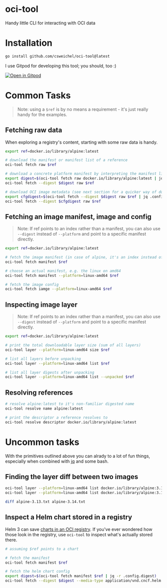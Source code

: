 # oci-tool
Handy little CLI for interacting with OCI data

# Installation
```bash
go install github.com/csweichel/oci-tool@latest
```

I use Gitpod for developing this tool; you should, too :)

[![Open in Gitpod](https://gitpod.io/button/open-in-gitpod.svg)](https://gitpod.io/#https://github.com/csweichel/oci-tool)

# Common Tasks

> Note: using a `$ref` is by no means a requirement - it's just really handy for the examples.

## Fetching raw data

When exploring a registry's content, starting with some raw data is handy.

```bash
export ref=docker.io/library/alpine:latest

# download the manifest or manifest list of a reference
oci-tool fetch raw $ref

# download a concrete platform manifest by interpreting the manifest list
export digest=$(oci-tool fetch raw docker.io/library/alpine:latest | jq -r .manifests[0].digest)
oci-tool fetch --digest $digest raw $ref

# download OCI image metadata (see next section for a quicker way of doing this)
export cfgdigest=$(oci-tool fetch --digest $digest raw $ref | jq .config.digest)
oci-tool fetch --digest $cfgdigest raw $ref
```

## Fetching an image manifest, image and config

> Note: If ref points to an index rather than a manifest, you can also use `--digest` instead of `--platform` and point to a specific manifest directly.

```bash
export ref=docker.io/library/alpine:latest

# fetch the image manifest (in case of alpine, it's an index instead of a manifest)
oci-tool fetch manifest $ref

# choose an actual manifest, e.g. the linux on amd64
oci-tool fetch manifest --platform=linux-amd64 $ref

# fetch the image config
oci-tool fetch iamge --platform=linux-amd64 $ref
```

## Inspecting image layer

> Note: If ref points to an index rather than a manifest, you can also use `--digest` instead of `--platform` and point to a specific manifest directly.

```bash
export ref=docker.io/library/alpine:latest

# print the total downloadable layer size (sum of all layers)
oci-tool layer --platform=linux-amd64 size $ref

# list all layers before unpacking
oci-tool layer --platform=linux-amd64 list $ref

# list all layer digests after unpacking
oci-tool layer --platform=linux-amd64 list --unpacked $ref
```

## Resolving references

```bash
# resolve alpine:latest to it's non-familiar digested name
oci-tool resolve name alpine:latest

# print the descriptor a reference resolves to
oci-tool resolve descriptor docker.io/library/alpine:latest
```

# Uncommon tasks

With the primitives outlined above you can alrady to a lot of fun things, especially when combined with [jq](https://stedolan.github.io/jq/) and some bash.

## Finding the layer diff between two images
```bash
oci-tool layer --platform=linux-amd64 list docker.io/library/alpine:3.13 | jq .[].digest | sort > alpine-3.13.txt
oci-tool layer --platform=linux-amd64 list docker.io/library/alpine:3.14 | jq .[].digest | sort > alpine-3.14.txt

diff alpine-3.13.txt alpine-3.14.txt
```

## Inspect a Helm chart stored in a registry
Helm 3 can save [charts in an OCI registry](https://helm.sh/docs/topics/registries/). If you've ever wondered how those look in the registry, use `oci-tool` to inspect what's actually stored there. 

```bash
# assuming $ref points to a chart

# fetch the manifest
oci-tool fetch manifest $ref

# fetch the helm chart config
export digest=$(oci-tool fetch manifest $ref | jq -r .config.digest)
oci-tool fetch --digest $digest --media-type application/vnd.cncf.helm.config.v1+json raw $ref
```
